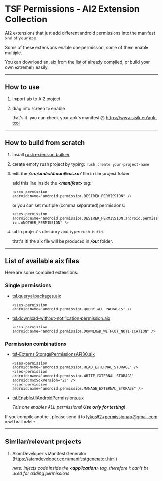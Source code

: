 # TSF Permissions - AI2 Extension Collection

AI2 extensions that just add different android permissions into the manifest xml of your app.

Some of these extensions enable one permission, some of them enable multiple.

You can download an .aix from the list of already compiled, or build your own extremely easily.

---

## How to use

1. import aix to AI2 project
2. drag into screen to enable

    that's it. you can check your apk's manifest @ https://www.sisik.eu/apk-tool

---

## How to build from scratch

   1. install [rush extension builder](https://github.com/shreyashsaitwal/rush-cli/wiki/Installation)

   2. create empty rush project by typing: `rush create your-project-name`

   3. edit the ***/src/androidmanifest.xml*** file in the project folder

       add this line inside the ***\<manifest>*** tag:

       `<uses-permission android:name="android.permission.DESIRED_PERMISSION" />`
      
       or you can set multiple (comma separated) permissions:
       
       `<uses-permission android:name="android.permission.DESIRED_PERMISSION,android.permission.ANOTHER_PERMISSION" />`
    
   4. cd in project's directory and type: `rush build`
    
       that's it! the aix file will be produced in ***/out*** folder.

---

## List of available aix files

   Here are some compiled extensions:
   
   ### Single permissions

   - [tsf.queryallpackages.aix](https://github.com/anonwins/tsf-permissions-aix/raw/main/tsf.queryallpackages.aix)

        `<uses-permission android:name="android.permission.QUERY_ALL_PACKAGES" />`
        
   - [tsf.download-without-notification-permission.aix](https://github.com/anonwins/tsf-permissions-aix/raw/main/tsf.download-without-notification-permission.aix)

        `<uses-permission android:name="android.permission.DOWNLOAD_WITHOUT_NOTIFICATION" />`
   
   ### Permission combinations
   
   - [tsf-ExternalStoragePermissionsAPI30.aix](https://github.com/anonwins/tsf-permissions-aix/raw/main/tsf-ExternalStoragePermissionsAPI30.aix)

        ```
        <uses-permission android:name="android.permission.READ_EXTERNAL_STORAGE" />
        <uses-permission android:name="android.permission.WRITE_EXTERNAL_STORAGE" android:maxSdkVersion="28" />
        <uses-permission android:name="android.permission.MANAGE_EXTERNAL_STORAGE" />
        ```
   
   - [tsf.EnableAllAndroidPermissions.aix](https://github.com/anonwins/tsf-permissions-aix/raw/main/tsf.EnableAllAndroidPermissions.aix)

        *This one enables ALL permissions! **Use only for testing!***

 If you compile another, please send it to lykos92+permissionaix@gmail.com and I will add it.

---

## Similar/relevant projects

   1. AtomDeveloper's Manifest Generator (https://atomdeveloper.com/manifestgenerator.html)
    
       *note: injects code inside the **\<application>** tag, therefore it can't be used for adding permissions*
